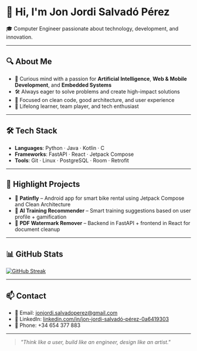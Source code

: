# 👋 Hi, I'm Jon Jordi Salvadó Pérez

🎓 Computer Engineer passionate about technology, development, and innovation.

---

## 🔍 About Me

- 🧠 Curious mind with a passion for **Artificial Intelligence**, **Web & Mobile Development**, and **Embedded Systems**
- 🛠️ Always eager to solve problems and create high-impact solutions
- 🎯 Focused on clean code, good architecture, and user experience
- 🚀 Lifelong learner, team player, and tech enthusiast

---

## 🛠️ Tech Stack

- **Languages**: Python · Java · Kotlin · C  
- **Frameworks**: FastAPI · React · Jetpack Compose  
- **Tools**: Git · Linux · PostgreSQL · Room · Retrofit

---

## 💼 Highlight Projects

- 📱 **Patinfly** – Android app for smart bike rental using Jetpack Compose and Clean Architecture  
- 🤖 **AI Training Recommender** – Smart training suggestions based on user profile + gamification  
- 🧼 **PDF Watermark Remover** – Backend in FastAPI + frontend in React for document cleanup

---

## 📊 GitHub Stats

[![GitHub Streak](https://streak-stats.demolab.com?user=Yoyito3D1&theme=dark)](https://git.io/streak-stats)


---

## 📫 Contact

- 📧 Email: jonjordi.salvadoperez@gmail.com  
- 🔗 LinkedIn: [linkedin.com/in/jon-jordi-salvadó-pérez-0a6419303](https://www.linkedin.com/in/jon-jordi-salvadó-pérez-0a6419303/)  
- 📱 Phone: +34 654 377 883

---

> *"Think like a user, build like an engineer, design like an artist."*
